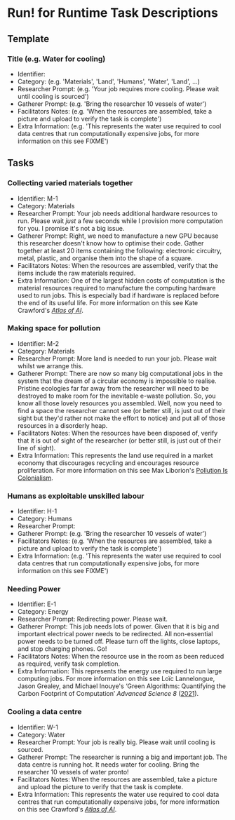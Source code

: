 # Run! for Runtime Task Descriptions

## Template

### Title (e.g. Water for cooling)
- Identifier: 
- Category: (e.g. 'Materials', 'Land', 'Humans', 'Water', 'Land', ...)
- Researcher Prompt: (e.g. 'Your job requires more cooling. Please wait until cooling is sourced')
- Gatherer Prompt: (e.g. 'Bring the researcher 10 vessels of water')
- Facilitators Notes: (e.g. 'When the resources are assembled, take a picture and upload to verify the task is complete')
- Extra Information: (e.g. 'This represents the water use required to cool data centres that run computationally expensive jobs, for more information on this see FIXME')

## Tasks



### Collecting varied materials together
- Identifier: M-1
- Category: Materials
- Researcher Prompt: Your job needs additional hardware resources to run. Please wait *just* a few seconds while I provision more computation for you. I promise it's not a big issue.
- Gatherer Prompt: Right, we need to manufacture a new GPU because this researcher doesn't know how to optimise their code. Gather together at least 20 items containing the following: electronic circuitry, metal, plastic, and organise them into the shape of a square.
- Facilitators Notes: When the resources are assembled, verify that the items include the raw materials required.
- Extra Information: One of the largest hidden costs of computation is the material resources required to manufacture the computing hardware used to run jobs. This is especially bad if hardware is replaced before the end of its useful life. For more information on this see Kate Crawford's [*Atlas of AI*](https://search.worldcat.org/en/title/1267751007).

### Making space for pollution
- Identifier: M-2
- Category: Materials
- Researcher Prompt: More land is needed to run your job. Please wait whilst we arrange this.
- Gatherer Prompt: There are now so many big computational jobs in the system that the dream of a circular economy is impossible to realise. Pristine ecologies far far away from the researcher will need to be destroyed to make room for the inevitable e-waste pollution. So, you know all those lovely resources you assembled. Well, now you need to find a space the researcher cannot see (or better still, is just out of their sight but they'd rather not make the effort to notice) and put all of those resources in a disorderly heap.
- Facilitators Notes: When the resources have been disposed of, verify that it is out of sight of the researcher (or better still, is just out of their line of sight).
- Extra Information: This represents the land use required in a market economy that discourages recycling and encourages resource proliferation. For more information on this see Max Liborion's [Pollution Is Colonialism](https://search.worldcat.org/title/1240501259).

### Humans as exploitable unskilled labour
- Identifier: H-1
- Category: Humans
- Researcher Prompt: 
- Gatherer Prompt: (e.g. 'Bring the researcher 10 vessels of water')
- Facilitators Notes: (e.g. 'When the resources are assembled, take a picture and upload to verify the task is complete')
- Extra Information: (e.g. 'This represents the water use required to cool data centres that run computationally expensive jobs, for more information on this see FIXME')

### Needing Power
- Identifier: E-1
- Category: Energy
- Researcher Prompt: Redirecting power. Please wait.
- Gatherer Prompt: This job needs lots of power. Given that it is big and important electrical power needs to be redirected. All non-essential power needs to be turned off. Please turn off the lights, close laptops, and stop charging phones. Go! 
- Facilitators Notes: When the resource use in the room as been reduced as required, verify task completion.
- Extra Information: This represents the energy use required to run large computing jobs. For more information on this see Loïc Lannelongue, Jason Grealey, and Michael Inouye's ‘Green Algorithms: Quantifying the Carbon Footprint of Computation’ *Advanced Science 8* ([2021](https://doi.org/10.1002/advs.202100707)).

### Cooling a data centre
- Identifier: W-1
- Category: Water
- Researcher Prompt: Your job is really big. Please wait until cooling is sourced.
- Gatherer Prompt: The researcher is running a big and important job. The data centre is running hot. It needs water for cooling. Bring the researcher 10 vessels of water pronto!
- Facilitators Notes: When the resources are assembled, take a picture and upload the picture to verify that the task is complete.
- Extra Information: This represents the water use required to cool data centres that run computationally expensive jobs, for more information on this see Crawford's [*Atlas of AI*](https://search.worldcat.org/en/title/1267751007).
